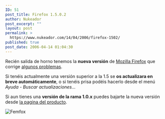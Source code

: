 ```yaml
---
ID: 51
post_title: Firefox 1.5.0.2
author: Nukeador
post_excerpt: ""
layout: post
permalink: >
  https://www.nukeador.com/14/04/2006/firefox-1502/
published: true
post_date: 2006-04-14 01:04:30
---
```

Recién salida de horno tenemos la <strong>nueva versión</strong> de <a title="Mozilla Firefox" href="http://www.mozilla-europe.org/es/products/firefox/">Mozilla Firefox</a> que corrige <a title="Firefox 1.5.0.2 Changelog" href="http://www.squarefree.com/burningedge/releases/1.5.0.2.html">algunos problemas</a>.

Si tenéis actualmente una versión superior a la 1.5 se <strong>os actualizara en breve automáticamente</strong>, o si tenéis prisa podéis hacerlo desde el menú <em>Ayuda - Buscar actualizaciones... </em>

Si aun tienes una <strong>versión de la rama 1.0.x</strong> puedes bajarte la nueva versión desde <a title="Mozilla Europe" href="http://www.mozilla-europe.org/es/products/firefox/">la pagina del producto</a>.

<img align="middle" alt="Femfox" src="http://www.nukeador.com/images/femfox_ep5_800.jpg" />